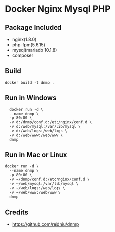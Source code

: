 # Docker Nginx Mysql PHP


Package Included
--------------------
- nginx(1.8.0)
- php-fpm(5.6.15)
- mysql(mariadb 10.1.8)
- composer



Build
-----

```console
docker build -t dnmp .
```


Run in Windows
-----

```
  docker run -d \
  --name dnmp \
  -p 80:80 \
  -v d:/dnmp/conf.d:/etc/nginx/conf.d \
  -v d:/web/mysql:/var/lib/mysql \
  -v d:/web/logs:/web/logs \
  -v d:/web/www:/web/www \
  dnmp
```


Run in Mac or Linux
-----

```
docker run -d \
  --name dnmp \
  -p 80:80 \
  -v ~/dnmp/conf.d:/etc/nginx/conf.d \
  -v ~/web/mysql:/var/lib/mysql \
  -v ~/web/logs:/web/logs \
  -v ~/web/www:/web/www \
  dnmp
```

  Credits
----------

- https://github.com/reidniu/dnmp

